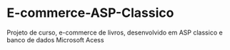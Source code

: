 # E-commerce-ASP-Classico
 Projeto de curso, e-commerce de livros, desenvolvido em ASP classico e banco de dados Microsoft Acess
